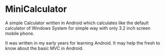 MiniCalculator
==============

A simple Calculator written in Android which calculates like the default calculator of Windows System for simple way with only 3.2 inch screen mobile phone.

It was written in my early years for learning Android. It may help the fresh to know about the basic MVC in Android.
